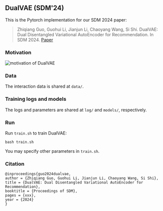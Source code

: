 ## DualVAE (SDM'24)

This is the Pytorch implementation for our SDM 2024 paper:
>Zhiqiang Guo, Guohui Li, Jianjun Li, Chaoyang Wang, Si Shi. DualVAE: Dual Disentangled Variational AutoEncoder for Recommendation. In SDM 2024. [Paper](#)

### Motivation

![motivation of DualVAE](img/motivation.jpg)

### Data  

The interaction data is shared at `data/`.

### Training logs and models

The logs and parameters are shared at `log/` and `models/`, respectively.

### Run

Run `train.sh` to train DualVAE: 

    bash train.sh

You may specify other parameters in `train.sh`.

### Citation

    @inproceedings{guo2024dualvae,
    author = {Zhiqiang Guo, Guohui Li, Jianjun Li, Chaoyang Wang, Si Shi},
    title = {DualVAE: Dual Disentangled Variational AutoEncoder for Recommendation},
    booktitle = {Proceedings of SDM},
    pages = {xxx},
    year = {2024}
    }


